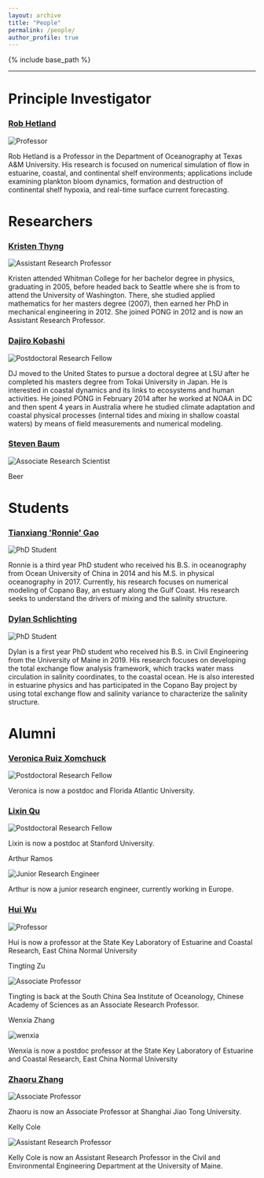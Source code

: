 ```yaml
---
layout: archive
title: "People"
permalink: /people/
author_profile: true
---
```


{% include base_path %}


----------

Principle Investigator
======

### [Rob Hetland](http://pong.tamu.edu/~rob/)
![Professor](../images/rob.jpg "Rob Hetland")

Rob Hetland is a Professor in the Department of Oceanography at Texas A&M University. His research is focused on numerical simulation of flow in estuarine, coastal, and continental shelf environments; applications include examining plankton bloom dynamics, formation and destruction of continental shelf hypoxia, and real-time surface current forecasting.

Researchers
======
### [Kristen Thyng](http://kristenthyng.com/)
![Assistant Research Professor](../images/kristen.jpg "Kristen Thyng")

Kristen attended Whitman College for her bachelor degree in physics, graduating in 2005, before headed back to Seattle where she is from to attend the University of Washington. There, she studied applied mathematics for her masters degree (2007), then earned her PhD in mechanical engineering in 2012. She joined PONG in 2012 and is now an Assistant Research Professor.

### [Dajiro Kobashi](https://ocean.tamu.edu/people/profiles/research-staff/kobashidaijiro.html)
![Postdoctoral Research Fellow](../images/dj.jpg "Dajiro Kobashi")

DJ moved to the United States to pursue a doctoral degree at LSU after he completed his masters degree from Tokai University in Japan. He is interested in coastal dynamics and its links to ecosystems and human activities. He joined PONG in February 2014 after he worked at NOAA in DC and then spent 4 years in Australia where he studied climate adaptation and coastal physical processes (internal tides and mixing in shallow coastal waters) by means of field measurements and numerical modeling.

### [Steven Baum](https://ocean.tamu.edu/people/profiles/research-staff/baumsteve.html)
![Associate Research Scientist](../images/steve.jpg "Steven Baum")

Beer

Students
======

### [Tianxiang 'Ronnie' Gao](https://ocean.tamu.edu/people/profiles/students/gaotianxiang.html)
![PhD Student](../images/ronnie.jpeg "Tianxiang Gao")

Ronnie is a third year PhD student who received his B.S. in oceanography from Ocean University of China in 2014 and his M.S. in physical oceanography in 2017. Currently, his research focuses on numerical modeling of Copano Bay, an estuary along the Gulf Coast. His research seeks to understand the drivers of mixing and the salinity structure.

### [Dylan Schlichting](https://ocean.tamu.edu/people/profiles/students/schlichtingdylan.html)
![PhD Student](../images/dylan.jpg "Dylan Schlichting")

Dylan is a first year PhD student who received his B.S. in Civil Engineering from the University of Maine in 2019. His research focuses on developing the total exchange flow analysis framework, which tracks water mass circulation in salinity coordinates, to the coastal ocean. He is also interested in estuarine physics and has participated in the Copano Bay project by using total exchange flow and salinity variance to characterize the salinity structure.

Alumni
======

### [Veronica Ruiz Xomchuck](https://vrx-.github.io)
![Postdoctoral Research Fellow](../images/vrx.jpg "Veronica Ruiz Xomchuck")

Veronica is now a postdoc and Florida Atlantic University.

### [Lixin Qu](https://lixinqu.github.io/)
![Postdoctoral Research Fellow](../images/lixin.jpg "Lixin Qu")

Lixin is now a postdoc at Stanford University.

Arthur Ramos

![Junior Research Engineer](../images/arthur.jpeg "Arthur Ramos")

Arthur is now a junior research engineer, currently working in Europe.

### [Hui Wu](http://english.sklec.ecnu.edu.cn/Staff/WuHui)
![Professor](../images/Hui.png "Hui Wu")

Hui is now a professor at the State Key Laboratory of Estuarine and Coastal Research,
East China Normal University

Tingting Zu

![Associate Professor](../images/tinting.png "Tingting Zu")

Tingting is back at the South China Sea Institute of Oceanology, Chinese Academy of Sciences as an Associate Research Professor.

Wenxia Zhang

![wenxia](../images/wenxia.jpeg "Wenxia Zhang")

Wenxia is now a postdoc professor at the State Key Laboratory of Estuarine and Coastal Research,
East China Normal University

### [Zhaoru Zhang](http://ioo.sjtu.edu.cn/en/szTeachers/3589.html)
![Associate Professor](../images/Zhaoru.jpg "Zhaoru Zhang")

Zhaoru is now an Associate Professor at Shanghai Jiao Tong University.

Kelly Cole

![Assistant Research Professor](../images/kelly.jpg "Kelly Cole")

Kelly Cole is now an Assistant Research Professor in the Civil and Environmental Engineering Department at the University of Maine.
